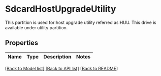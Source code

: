 # SdcardHostUpgradeUtility

This partition is used for host upgrade utility referred as HUU. This drive is available under utility partition. 
## Properties
Name | Type | Description | Notes
------------ | ------------- | ------------- | -------------

[[Back to Model list]](../README.md#documentation-for-models) [[Back to API list]](../README.md#documentation-for-api-endpoints) [[Back to README]](../README.md)


